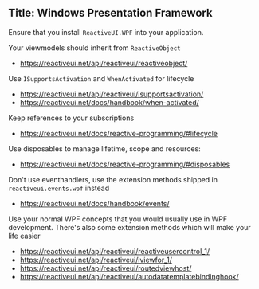 Title: Windows Presentation Framework
---

Ensure that you install `ReactiveUI.WPF` into your application.

Your viewmodels should inherit from `ReactiveObject`

- https://reactiveui.net/api/reactiveui/reactiveobject/

Use `ISupportsActivation` and `WhenActivated` for lifecycle

- https://reactiveui.net/api/reactiveui/isupportsactivation/
- https://reactiveui.net/docs/handbook/when-activated/

Keep references to your subscriptions

- https://reactiveui.net/docs/reactive-programming/#lifecycle

Use disposables to manage lifetime, scope and resources:

- https://reactiveui.net/docs/reactive-programming/#disposables

Don't use eventhandlers, use the extension methods shipped in `reactiveui.events.wpf` instead

- https://reactiveui.net/docs/handbook/events/

Use your normal WPF concepts that you would usually use in WPF development. There's also some extension methods which will make your life easier

- https://reactiveui.net/api/reactiveui/reactiveusercontrol_1/
- https://reactiveui.net/api/reactiveui/iviewfor_1/
- https://reactiveui.net/api/reactiveui/routedviewhost/
- https://reactiveui.net/api/reactiveui/autodatatemplatebindinghook/

